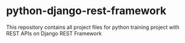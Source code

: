 # python-django-rest-framework
This repository contains all project files for python training project with REST APIs on Django REST Framework
